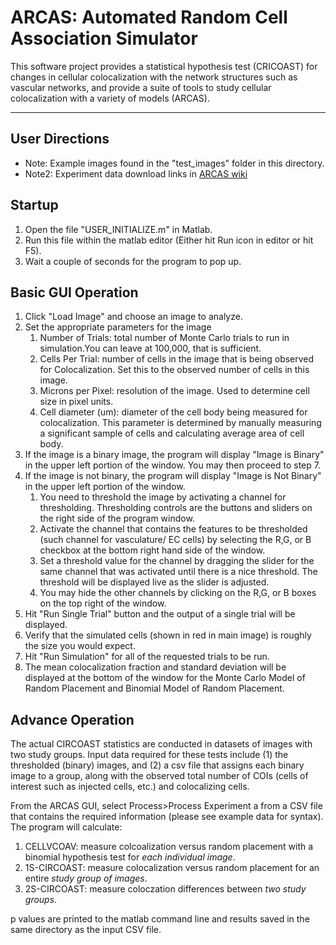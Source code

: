 # ARCAS: Automated Random Cell Association Simulator

This software project provides a statistical hypothesis test (CRICOAST) for changes in cellular colocalization with the network structures such as vascular networks, and provide a suite of tools to study cellular colocalization with a variety of models (ARCAS).


--------------------------------------------------------------------------------
User Directions
--------------------------------------------------------------------------------

* Note: Example images found in the "test_images" folder in this directory.
* Note2: Experiment data download links in [ARCAS wiki](https://github.com/uva-peirce-cottler-lab/ARCAS/wiki)

## Startup
1. Open the file "USER_INITIALIZE.m" in Matlab.
2. Run this file within the matlab editor (Either hit Run icon in editor or hit F5).
3. Wait a couple of seconds for the program to pop up. 

## Basic GUI Operation
1. Click "Load Image" and choose an image to analyze.
2. Set the appropriate parameters for the image
    1. Number of Trials: total number of Monte Carlo trials to run in simulation.You can leave at 100,000, that is sufficient.
    2. Cells Per Trial: number of cells in the image that is being observed for Colocalization. Set this to the observed number of cells in this image.
    3. Microns per Pixel: resolution of the image. Used to determine cell size in pixel units.
    4. Cell diameter (um): diameter of the cell body being measured for colocalization. This parameter is determined by manually measuring a significant sample of cells and calculating average area of cell body.
3. If the image is a binary image, the program will display "Image is Binary" in the upper left portion of the window. You may then proceed to step 7.
4. If the image is not binary, the program will display "Image is Not Binary" in
   the upper left portion of the window.
    1. You need to threshold the image by activating a channel for thresholding. Thresholding controls are the buttons and sliders on the right side of the program window.
    2. Activate the channel that contains the features to be thresholded (such channel for vasculature/ EC cells) by selecting the R,G, or B checkbox at the bottom right hand side of the window.
    3. Set a threshold value for the channel by dragging the slider for the same channel that was activated until there is a nice threshold. The threshold will be displayed live as the slider is adjusted.
    4. You may hide the other channels by clicking on the R,G, or B boxes on the top right of the window.
5. Hit "Run Single Trial" button and the output of a single trial will be displayed.
6. Verify that the simulated cells (shown in red in main image) is roughly the size you would expect.
7. Hit "Run Simulation" for all of the requested trials to be run.
8. The mean colocalization fraction and standard deviation will be displayed at the bottom of the window for the Monte Carlo Model of Random Placement and Binomial Model of Random Placement.
    
## Advance Operation
The actual CIRCOAST statistics are conducted in datasets of images with two study groups. Input data required for these tests include (1) the thresholded (binary) images, and (2) a csv file that assigns each binary image to a group, along with the observed total number of COIs (cells of interest such as injected cells, etc.) and colocalizing cells.

From the ARCAS GUI, select Process>Process Experiment a from a CSV file that contains the required information (please see example data for syntax). 
The program will calculate:
1. CELLVCOAV: measure colcoalization versus random placement with a binomial hypothesis test for _each individual image_.
2. 1S-CIRCOAST: measure colocalization versus random placement for an entire _study group of images_.
3. 2S-CIRCOAST: measure coloczation differences between _two study groups_.

p values are printed to the matlab command line and results saved in the same directory as the input CSV file.
    
